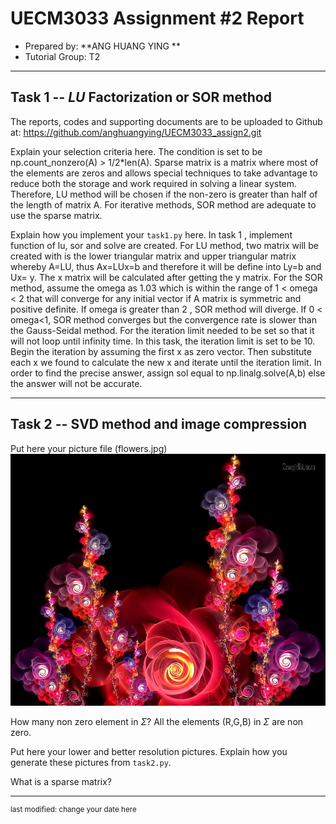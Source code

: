 UECM3033 Assignment #2 Report
========================================================

- Prepared by: **ANG HUANG YING **
- Tutorial Group: T2

--------------------------------------------------------

## Task 1 --  $LU$ Factorization or SOR method

The reports, codes and supporting documents are to be uploaded to Github at: 
https://github.com/anghuangying/UECM3033_assign2.git

Explain your selection criteria here.
The condition is set to be np.count_nonzero(A) > 1/2*len(A). Sparse matrix is a matrix where most of the elements are zeros and allows special techniques to take advantage to reduce both the storage and work required in solving a linear system. Therefore, LU method will be chosen if the non-zero is greater than half of the length of matrix A. For iterative methods, SOR method  are adequate to use the sparse matrix.

Explain how you implement your `task1.py` here.
In task 1 , implement function of lu, sor and solve are created. For LU method, two matrix will be created with is the lower triangular matrix and upper triangular matrix whereby A=LU, thus Ax=LUx=b and therefore it will be define into Ly=b and Ux= y. The x matrix will be calculated after getting the y matrix. For the SOR method, assume the omega as 1.03 which is within the range of 1 < omega < 2 that will converge for any initial vector if A matrix is symmetric and positive definite. If omega is greater than 2 , SOR method will diverge. If 0 < omega<1, SOR method converges but the convergence rate is slower than the Gauss-Seidal method. For the iteration limit needed to be set so that it will not loop until infinity time. In this task, the iteration limit is set to be 10. Begin the iteration by assuming the first x as zero vector. Then substitute each x we found to calculate the new x and iterate until the iteration limit. In order to find the precise answer, assign sol equal to np.linalg.solve(A,b) else the answer will not be accurate.


---------------------------------------------------------

## Task 2 -- SVD method and image compression

Put here your picture file (flowers.jpg)
![flowers.jpg](flowers.jpg)


How many non zero element in $\Sigma$?
All the elements (R,G,B) in $\Sigma$ are non zero. 

Put here your lower and better resolution pictures. Explain how you generate
these pictures from `task2.py`.

What is a sparse matrix?


-----------------------------------

<sup>last modified: change your date here</sup>
